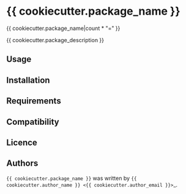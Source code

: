 # {{ cookiecutter.package_name }}
{{ cookiecutter.package_name|count * "=" }}


{{ cookiecutter.package_description }}

## Usage

## Installation

## Requirements

## Compatibility

## Licence

## Authors

`{{ cookiecutter.package_name }}` was written by `{{ cookiecutter.author_name }} <{{ cookiecutter.author_email }}>`_.
